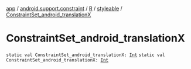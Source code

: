 [app](../../../index.md) / [android.support.constraint](../../index.md) / [R](../index.md) / [styleable](index.md) / [ConstraintSet_android_translationX](.)

# ConstraintSet_android_translationX

`static val ConstraintSet_android_translationX: `[`Int`](https://kotlinlang.org/api/latest/jvm/stdlib/kotlin/-int/index.html)
`static val ConstraintSet_android_translationX: `[`Int`](https://kotlinlang.org/api/latest/jvm/stdlib/kotlin/-int/index.html)